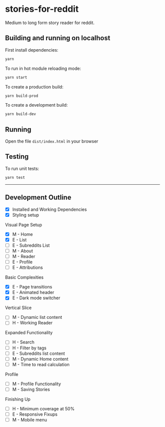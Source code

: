 # stories-for-reddit

Medium to long form story reader for reddit.

## Building and running on localhost

First install dependencies:

```sh
yarn
```

To run in hot module reloading mode:

```sh
yarn start
```

To create a production build:

```sh
yarn build-prod
```

To create a development build:

```sh
yarn build-dev
```

## Running

Open the file `dist/index.html` in your browser

## Testing

To run unit tests:

```sh
yarn test
```

---

## Development Outline

- [x] Installed and Working Dependencies
- [x] Styling setup

Visual Page Setup

- [x] M - Home
- [x] E - List
- [ ] E - Subreddits List
- [ ] M - About
- [ ] M - Reader
- [ ] E - Profile
- [ ] E - Attributions

Basic Complexities

- [x] E - Page transitions
- [x] E - Animated header
- [x] E - Dark mode switcher

Vertical Slice

- [ ] M - Dynamic list content
- [ ] H - Working Reader

Expanded Functionality

- [ ] H - Search
- [ ] H - Filter by tags
- [ ] E - Subreddits list content
- [ ] M - Dynamic Home content
- [ ] M - Time to read calculation

Profile

- [ ] M - Profile Functionality
- [ ] M - Saving Stories

Finishing Up

- [ ] H - Minimum coverage at 50%
- [ ] E - Responsive Fixups
- [ ] M - Mobile menu
